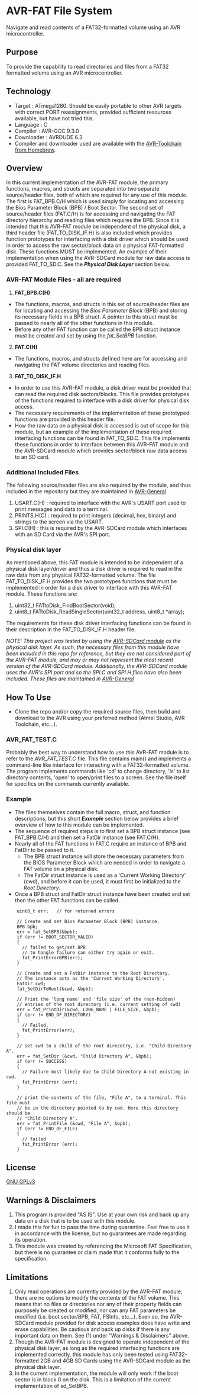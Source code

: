 # AVR-FAT File System
Navigate and read contents of a FAT32-formatted volume using an AVR microcontroller.


## Purpose
To provide the capability to read directories and files from a FAT32 formatted volume using an AVR microcontroller.


## Technology
* Target     : ATmega1280. Should be easily portable to other AVR targets with correct PORT reassignments, provided sufficient resources available, but have not tried this.
* Language   : C
* Compiler   : AVR-GCC 9.3.0
* Downloader : AVRDUDE 6.3
* Compiler and downloader used are available with the [AVR-Toolchain from Homebrew](https://github.com/osx-cross/homebrew-avr).


## Overview
In this current implementation of the AVR-FAT module, the primary functions, macros, and structs are separated into two separate source/header files, both of which are required for any use of this module.  The first is FAT_BPB.C/H which is used simply for locating and accessing the Bios Parameter Block (BPB) / Boot Sector.  The second set of source/header files (FAT.C/H) is for accessing and navigating the FAT directory hierarchy and reading files which requires the BPB. Since it is intended that this AVR-FAT module be independent of the physical disk, a third header file (FAT_TO_DISK_IF.H) is also included which provides function prototypes for interfacing with a disk driver which should be used in order to access the raw sector/block data on a physical FAT-formatted disk. These functions MUST be implemented. An example of their implementation when using the AVR-SDCard module for raw data access is provided FAT_TO_SD.C. See the ***Physical Disk Layer*** section below.

### AVR-FAT Module Files - all are required
1. **FAT_BPB.C(H)**
  * The functions, macros, and structs in this set of source/header files are for locating and accessing the *Bios Parameter Block* (BPB) and storing its necessary fields in a BPB struct. A pointer to this struct must be passed to nearly all of the other functions in this module.
  * Before any other FAT function can be called the BPB struct instance must be created and set by using the *fat_SetBPB* function.

2. **FAT.C(H)**
  * The functions, macros, and structs defined here are for accessing and navigating the FAT volume directories and reading files.

3. **FAT_TO_DISK_IF.H**
  * In order to use this AVR-FAT module, a disk driver must be provided that can read the required disk sectors/blocks. This file provides prototypes of the functions required to interface with a disk driver for physical disk access.
  * The necessary requirements of the implementation of these prototyped functions are provided in this header file.
  * How the raw data on a physical disk is accessed is out of scope for this module, but an example of the implementation of these required interfacing functions can be found in FAT_TO_SD.C. This file implements these functions in order to interface between this AVR-FAT module and the AVR-SDCard module which provides sector/block raw data access to an SD card.

### Additional Included Files
The following source/header files are also required by the module, and thus included in the repository but they are maintained in [AVR-General](https://github.com/Jsfain/AVR-General.git)

1. USART.C(H)   : required to interface with the AVR's USART port used to print messages and data to a terminal.
2. PRINTS.H(C)  : required to print integers (decimal, hex, binary) and strings to the screen via the USART.
3. SPI.C(H)     : this is required by the AVR-SDCard module which interfaces with an SD Card via the AVR's SPI port.

### Physical disk layer
As mentioned above, this FAT module is intended to be independent of a physical disk layer/driver and thus a disk driver is required to read in the raw data from any physical FAT32-formatted volume. The file FAT_TO_DISK_IF.H provides the two prototypes functions that must be implemented in order for a disk driver to interface with this AVR-FAT module. These functions are:

1) uint32_t FATtoDisk_FindBootSector(void);
2) uint8_t FATtoDisk_ReadSingleSector(uint32_t address, uint8_t *array); 

The requirements for these disk driver interfacing functions can be found in their description in the FAT_TO_DISK_IF.H header file.

*NOTE: This project was tested by using the [AVR-SDCard module](https://github.com/Jsfain/AVR-SDCard) as the physical disk layer. As such, the necessary files from this module have been included in this repo for reference, but they are not considered part of the AVR-FAT module, and may or may not represent the most recent version of the AVR-SDCard module. Additionally, the AVR-SDCard module uses the AVR's SPI port and so the SPI.C and SPI.H files have also been included. These files are maintained in [AVR-General](https://github.com/Jsfain/AVR-General)*


## How To Use
 * Clone the repo and/or copy the required source files, then build and download to the AVR using your preferred method (Atmel Studio, AVR Toolchain, etc...). 


### AVR_FAT_TEST.C 
Probably the best way to understand how to use this AVR-FAT module is to refer to the *AVR_FAT_TEST.C* file. This file contains main() and implements a command-line like interface for interacting with a FAT32-formatted volume. The program implements commands like 'cd' to change directory, 'ls' to list directory contents, 'open' to open/print files to a screen. See the file itself for specifics on the commands currently available. 


### Example
* The files themselves contain the full macro, struct, and function descriptions, but this short ***Example*** section below provides a brief overview of how to this module can be implemented. 
* The sequence of required steps is to first set a BPB struct instance (see FAT_BPB.C/H) and then set a FatDir instance (see FAT.C/H).
* Nearly all of the FAT functions in FAT.C require an instance of BPB and FatDir to be passed to it.
    * The BPB struct instance will store the necessary parameters from the BIOS Parameter Block which are needed in order to navigate a FAT volume on a physical disk.
    * The FatDir struct instance is used as a 'Current Working Directory' (cwd), and before it can be used, it must first be initialized to the *Root Directory*.
* Once a BPB struct and FatDir struct instance have been created and set then the other FAT functions can be called. 

```
    uint8_t err;   // for returned errors
    
    // Create and set Bios Parameter Block (BPB) instance. 
    BPB bpb; 
    err = fat_SetBPB(&bpb);
    if (err != BOOT_SECTOR_VALID)
    {
      // failed to get/set BPB
      // to hangle failure can either try again or exit.
      fat_PrintErrorBPB(err);
    }
   
    // Create and set a FatDir instance to the Root Directory.
    // The instance acts as the 'Current Working Directory'.
    FatDir cwd;
    fat_SetDirToRoot(&cwd, &bpb);

    // Print the 'long name' and 'file size' of the (non-hidden)
    // entries of the root directory (i.e. current setting of cwd)
    err = fat_PrintDir(&cwd, LONG_NAME | FILE_SIZE, &bpb);
    if (err != END_OF_DIRECTORY) 
    {
      // Failed.
      fat_PrintError(err);
    }

    // set cwd to a child of the root direcotry, i.e. "Child Directory A".
    err = fat_SetDir (&cwd, "Child Directory A", &bpb);
    if (err != SUCCESS) 
    {
      // Failure most likely due to Child Directory A not existing in cwd.
      fat_PrintError (err);
    }

    // print the contents of the file, "File A", to a terminal. This file must
    // be in the directory pointed to by cwd. Here this directory should be 
    // "Child Directory A".
    err = fat_PrintFile (&cwd, "File A", &bpb);
    if (err != END_OF_FILE) 
    {
      // failed
      fat_PrintError (err);
    }
```

## License
[GNU GPLv3](https://github.com/Jsfain/AVR-FAT/blob/master/LICENSE)


## Warnings & Disclaimers
1. This program is provided "AS IS". Use at your own risk and back up any data on a disk that is to be used with this module.
2. I made this for fun to pass the time during quarantine. Feel free to use it in accordance with the license, but no guarantees are made regarding its operation. 
3. This module was created by referencing the Microsoft FAT Specification, but there is no guarantee or claim made that it conforms fully to the specification.


## Limitations 
1. Only read operations are currently provided by the AVR-FAT module; there are no options to modify the contents of the FAT volume. This means that no files or directories nor any of their property fields can purposely be created or modified, nor can any FAT parameters be modified (i.e. boot sector/BPB, FAT, FSInfo, etc...). Even so, the AVR-SDCard module provided for disk access examples does have write and erase capabilities. Be cautious and back up disks if there is any important data on them. See (1) under "Warnings & Disclaimers" above.
2. Though the AVR-FAT module is designed to operate independent of the physical disk layer, as long as the required interfacing functions are implemented correctly, this module has only been tested using FAT32-formatted 2GB and 4GB SD Cards using the AVR-SDCard module as the physical disk layer.
3. In the current implementation, the module will only work if the boot sector is in block 0 on the disk. This is a limitation of the current implementation of sd_SetBPB.
